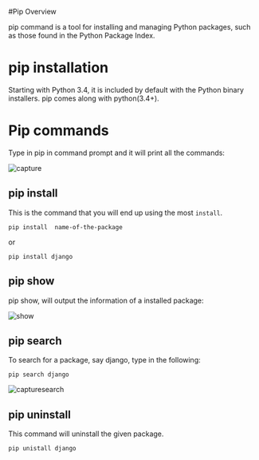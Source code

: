 #Pip Overview

pip command is a tool for installing and managing Python packages, such as
those found in the Python Package Index.

# pip installation

Starting with Python 3.4, it is included by default with the Python binary installers. 
pip comes along with python(3.4+).

# Pip commands

Type in pip in command prompt and it will print all the commands:

![capture](https://user-images.githubusercontent.com/30196830/42629217-49bc8136-85f0-11e8-913e-b00da58e59f4.PNG)

## pip install

This is the command that you will end up using the most `install`.

`pip install  name-of-the-package`

or

`pip install django`



## pip show

pip show, will output the information of a installed package:

![show](https://user-images.githubusercontent.com/30196830/42629219-4ad70384-85f0-11e8-84a5-15ceef1c41c6.PNG)



## pip search

To search for a package, say django, type in the following:

`pip search django`


![capturesearch](https://user-images.githubusercontent.com/30196830/42629221-4bc4e856-85f0-11e8-8a78-c040faf62f1d.PNG)

## pip uninstall

This command will uninstall the given package.

`pip unistall django`

